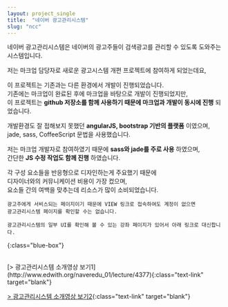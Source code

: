 ```yaml
---
layout: project_single
title:  "네이버 광고관리시스템"
slug: "ncc"
---
```

네이버 광고관리시스템은 네이버의 광고주들이 검색광고를 관리할 수 있도록 도와주는 시스템입니다.<br>

저는 마크업 담당자로 새로운 광고시스템 개편 프로젝트에 참여하게 되었는데요,

이 프로젝트는 기존과는 다른 환경에서 개발이 진행되었습니다.<br>
기존에는 마크업이 완료된 후에 마크업을 바탕으로 개발이 진행되었지만,<br>
이 프로젝트는 **github 저장소를 함께 사용하기 때문에 마크업과 개발이 동시에 진행** 되었습니다.

개발환경도 잘 접해보지 못했던 **angularJS, bootstrap 기반의 플랫폼** 이였으며,<br>
jade, sass, CoffeeScript 문법을 사용했습니다.

저는 마크업 개발자로 참여하였기 때문에 **sass와 jade를 주로 사용** 하였으며,<br>
간단한 **JS 수정 작업도 함께 진행** 하였습니다.

각 구성 요소들을 반응형으로 디자인하는게 주요했기 때문에<br>
디자이너와의 커뮤니케이션 비용이 가장 컸으며,<br>
요소들 간의 여백을 맞추는데 리소스가 많이 소비되었습니다.

```
광고주에게 서비스되는 페이지이기 때문에 VIEW 링크로 접속하여도 계정이 없으면
광고관리시스템 페이지를 확인할 수는 없습니다.

광고관리시스템의 일부 UI를 확인해 볼 수 있는 강좌 페이지가 있어서 아래 링크로 대신합니다.
```
{:class="blue-box"}

<br>
[> 광고관리시스템 소개영상 보기1](http://www.edwith.org/naveredu_01/lecture/4377){:class="text-link" target="blank"}

[> 광고관리시스템 소개영상 보기2](http://www.edwith.org/naveredu_01/lecture/4379){:class="text-link" target="blank"}